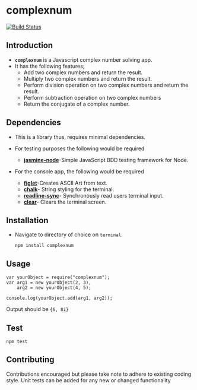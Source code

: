 # complexnum
[![Build Status](https://travis-ci.org/KaiserPhemi/bc-19-complex-numbers-library.svg?branch=master)](https://travis-ci.org/KaiserPhemi/bc-19-complex-numbers-library)

## Introduction
* **`complexnum`** is a Javascript complex number solving app.
* It has the following features;
	* Add two complex numbers and return the result.
	* Multiply two complex numbers and return the result.
	* Perform division operation on two complex numbers and return the result.
	* Perform subtraction operation on two complex numbers
	* Return the conjugate of a complex number.

## Dependencies
* This is a library thus, requires minimal dependencies.

* For testing purposes the following would be required
	* **[jasmine-node](https://www.npmjs.com/package/jasmine-node)**-Simple JavaScript BDD testing framework for Node.
	
* For the console app, the following would be required
	* **[figlet](https://www.npmjs.com/package/figlet)**-Creates ASCII Art from text.
	* **[chalk](https://www.npmjs.com/package/chalk)**- String styling for the terminal.
	* **[readline-sync](https://www.npmjs.com/package/readline-sync)**- Synchronously read users terminal input.
	* **[clear](https://www.npmjs.com/package/clear)**- Clears the terminal screen.


## Installation
* Navigate to directory of choice on `terminal`.

	`npm install complexnum`

## Usage

	var yourObject = require("complexnum");
	var arg1 = new yourObject(2, 3),
		arg2 = new yourObject(4, 5);
	
	console.log(yourObject.add(arg1, arg2));

Output should be `{6, 8i}`

## Test

	npm test

## Contributing
Contributions encouraged but please take note to adhere to existing coding style. Unit tests can be added for any new or changed functionality

